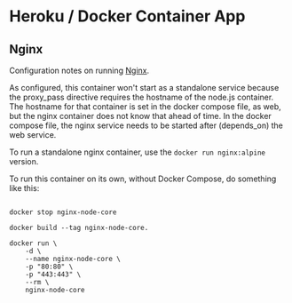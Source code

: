 # Heroku / Docker Container App #

## Nginx ##

Configuration notes on running [Nginx](https://hub.docker.com/_/nginx/).

As configured, this container won't start as a standalone service because the proxy_pass directive requires the hostname of the node.js container.  The hostname for that container is set in the docker compose file, as web, but the nginx container does not know that ahead of time.  In the docker compose file, the nginx service needs to be started after (depends_on) the web service.

To run a standalone nginx container, use the ```docker run nginx:alpine``` version.

To run this container on its own, without Docker Compose, do something like this:


```console

docker stop nginx-node-core

docker build --tag nginx-node-core.

docker run \
	-d \
	--name nginx-node-core \
	-p "80:80" \
	-p "443:443" \
	--rm \
	nginx-node-core
```
